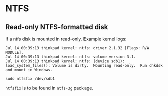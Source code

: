 # NTFS
## Read-only NTFS-formatted disk

If a ntfs disk  is mounted in read-only.
Example kernel logs:
```
Jul 14 00:39:13 thinkpad kernel: ntfs: driver 2.1.32 [Flags: R/W MODULE].
Jul 14 00:39:13 thinkpad kernel: ntfs: volume version 3.1.
Jul 14 00:39:13 thinkpad kernel: ntfs: (device sdb1): load_system_files(): Volume is dirty.  Mounting read-only.  Run chkdsk and mount in Windows.
```

    sudo ntfsfix /dev/sdb1

`ntfsfix` is to be found in `ntfs-3g` package.

